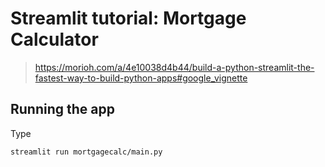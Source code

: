 # Streamlit tutorial: Mortgage Calculator
> https://morioh.com/a/4e10038d4b44/build-a-python-streamlit-the-fastest-way-to-build-python-apps#google_vignette

## Running the app

Type

```bash
streamlit run mortgagecalc/main.py
```